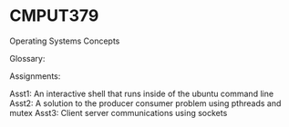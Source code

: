 # CMPUT379
Operating Systems Concepts

Glossary:

Assignments:

  Asst1: An interactive shell that runs inside of the ubuntu command line
  Asst2: A solution to the producer consumer problem using pthreads and mutex
  Asst3: Client server communications using sockets
